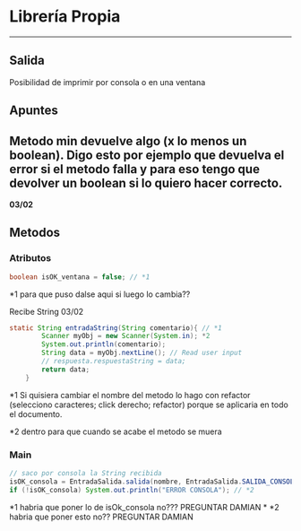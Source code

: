 # Librería Propia

---

## Salida

Posibilidad de imprimir por consola o en una ventana

## Apuntes
Metodo min devuelve algo (x lo menos un boolean). Digo esto por 
ejemplo que devuelva el error si el metodo falla y para eso tengo 
que devolver un boolean si lo quiero hacer correcto.
---------
**03/02**

## Metodos
### Atributos
````java
boolean isOK_ventana = false; // *1
````
*1 para que puso dalse aqui si luego lo cambia??

Recibe String 03/02
````java
static String entradaString(String comentario){ // *1
        Scanner myObj = new Scanner(System.in); *2
        System.out.println(comentario); 
        String data = myObj.nextLine(); // Read user input
        // respuesta.respuestaString = data;
        return data;
    }
````
*1 Si quisiera cambiar el nombre del metodo lo hago con refactor
(selecciono caracteres; click derecho; refactor)
porque se aplicaria en todo el documento.

*2 dentro para que cuando se acabe el metodo se muera

### Main
````java
// saco por consola la String recibida
isOK_consola = EntradaSalida.salida(nombre, EntradaSalida.SALIDA_CONSOLA); // *1
if (!isOK_consola) System.out.println("ERROR CONSOLA"); // *2
````
*1 habria que poner lo de isOk_consola no??? PREGUNTAR DAMIAN
*
*2 habria que poner esto no?? PREGUNTAR DAMIAN